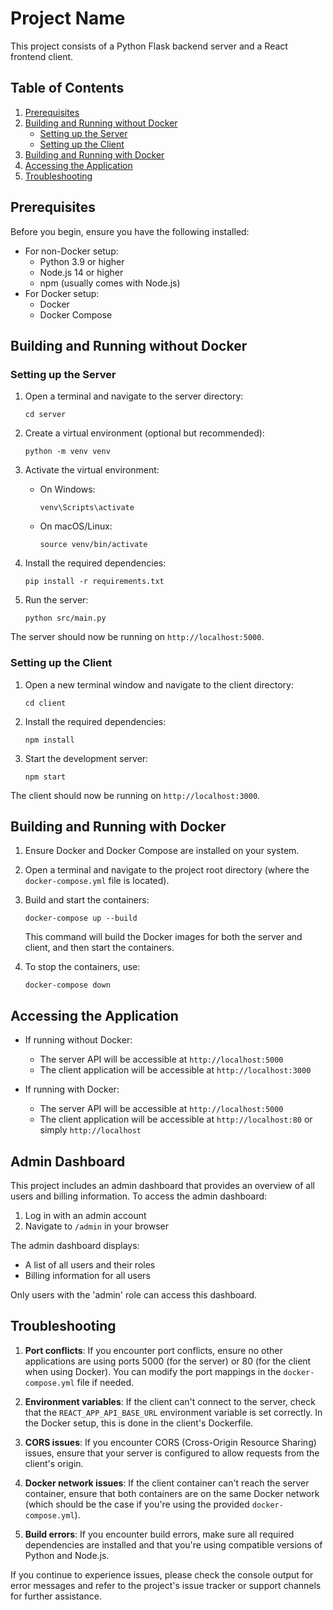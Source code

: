 # Project Name

This project consists of a Python Flask backend server and a React frontend client.

## Table of Contents
1. [Prerequisites](#prerequisites)
2. [Building and Running without Docker](#building-and-running-without-docker)
   - [Setting up the Server](#setting-up-the-server)
   - [Setting up the Client](#setting-up-the-client)
3. [Building and Running with Docker](#building-and-running-with-docker)
4. [Accessing the Application](#accessing-the-application)
5. [Troubleshooting](#troubleshooting)

## Prerequisites

Before you begin, ensure you have the following installed:

- For non-Docker setup:
  - Python 3.9 or higher
  - Node.js 14 or higher
  - npm (usually comes with Node.js)
- For Docker setup:
  - Docker
  - Docker Compose

## Building and Running without Docker

### Setting up the Server

1. Open a terminal and navigate to the server directory:
   ```
   cd server
   ```

2. Create a virtual environment (optional but recommended):
   ```
   python -m venv venv
   ```

3. Activate the virtual environment:
   - On Windows:
     ```
     venv\Scripts\activate
     ```
   - On macOS/Linux:
     ```
     source venv/bin/activate
     ```

4. Install the required dependencies:
   ```
   pip install -r requirements.txt
   ```

5. Run the server:
   ```
   python src/main.py
   ```

The server should now be running on `http://localhost:5000`.

### Setting up the Client

1. Open a new terminal window and navigate to the client directory:
   ```
   cd client
   ```

2. Install the required dependencies:
   ```
   npm install
   ```

3. Start the development server:
   ```
   npm start
   ```

The client should now be running on `http://localhost:3000`.

## Building and Running with Docker

1. Ensure Docker and Docker Compose are installed on your system.

2. Open a terminal and navigate to the project root directory (where the `docker-compose.yml` file is located).

3. Build and start the containers:
   ```
   docker-compose up --build
   ```

   This command will build the Docker images for both the server and client, and then start the containers.

4. To stop the containers, use:
   ```
   docker-compose down
   ```

## Accessing the Application

- If running without Docker:
  - The server API will be accessible at `http://localhost:5000`
  - The client application will be accessible at `http://localhost:3000`

- If running with Docker:
  - The server API will be accessible at `http://localhost:5000`
  - The client application will be accessible at `http://localhost:80` or simply `http://localhost`

## Admin Dashboard

This project includes an admin dashboard that provides an overview of all users and billing information. To access the admin dashboard:

1. Log in with an admin account
2. Navigate to `/admin` in your browser

The admin dashboard displays:
- A list of all users and their roles
- Billing information for all users

Only users with the 'admin' role can access this dashboard.

## Troubleshooting

1. **Port conflicts**: If you encounter port conflicts, ensure no other applications are using ports 5000 (for the server) or 80 (for the client when using Docker). You can modify the port mappings in the `docker-compose.yml` file if needed.

2. **Environment variables**: If the client can't connect to the server, check that the `REACT_APP_API_BASE_URL` environment variable is set correctly. In the Docker setup, this is done in the client's Dockerfile.

3. **CORS issues**: If you encounter CORS (Cross-Origin Resource Sharing) issues, ensure that your server is configured to allow requests from the client's origin.

4. **Docker network issues**: If the client container can't reach the server container, ensure that both containers are on the same Docker network (which should be the case if you're using the provided `docker-compose.yml`).

5. **Build errors**: If you encounter build errors, make sure all required dependencies are installed and that you're using compatible versions of Python and Node.js.

If you continue to experience issues, please check the console output for error messages and refer to the project's issue tracker or support channels for further assistance.